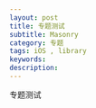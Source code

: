 ```yaml
---
layout: post
title: 专题测试
subtitle: Masonry
category: 专题
tags: iOS , library
keywords: 
description:
---
```


专题测试
